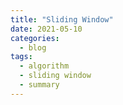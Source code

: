 ```yaml
---
title: "Sliding Window"
date: 2021-05-10
categories:
  - blog
tags:
  - algorithm
  - sliding window
  - summary
---
```








